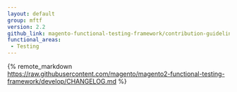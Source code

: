 ```yaml
---
layout: default
group: mftf
version: 2.2
github_link: magento-functional-testing-framework/contribution-guidelines.md
functional_areas:
 - Testing
---
```


{% remote_markdown https://raw.githubusercontent.com/magento/magento2-functional-testing-framework/develop/CHANGELOG.md %}
